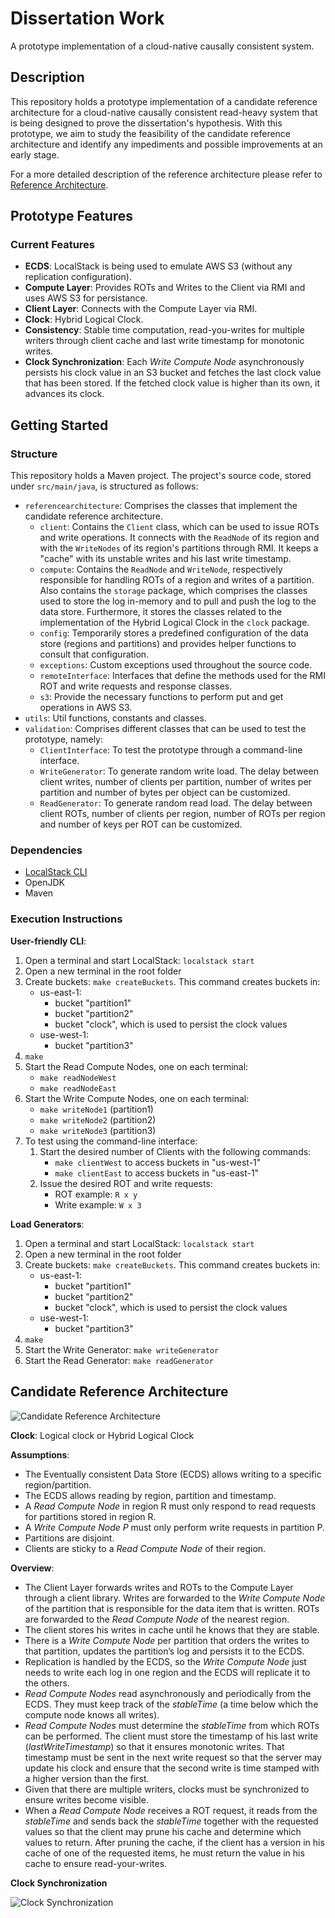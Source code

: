 # Dissertation Work

A prototype implementation of a cloud-native causally consistent system. 

## Description

This repository holds a prototype implementation of a candidate reference architecture for a cloud-native causally consistent read-heavy system that is being designed to prove the dissertation's hypothesis. With this prototype, we aim to study the feasibility of the candidate reference architecture and identify any impediments and possible improvements at an early stage.

For a more detailed description of the reference architecture please refer to [Reference Architecture](#candidate-reference-architecture).


## Prototype Features
### Current Features
- **ECDS**: LocalStack is being used to emulate AWS S3 (without any replication configuration).
- **Compute Layer**: Provides ROTs and Writes to the Client via RMI and uses AWS S3 for persistance.
- **Client Layer**: Connects with the Compute Layer via RMI.
- **Clock**: Hybrid Logical Clock.
- **Consistency**: Stable time computation, read-you-writes for multiple writers through client cache and last write timestamp for monotonic writes.
- **Clock Synchronization**: Each *Write Compute Node* asynchronously persists his clock value in an S3 bucket and fetches the last clock value that has been stored. If the fetched clock value is higher than its own, it advances its clock.

## Getting Started

### Structure
This repository holds a Maven project. The project's source code, stored under `src/main/java`, is structured as follows:
- `referencearchitecture`: Comprises the classes that implement the candidate reference architecture.
    - `client`: Contains the `Client` class, which can be used to issue ROTs and write operations. It connects with the `ReadNode` of its region and with the `WriteNodes` of its region's partitions through RMI. It keeps a "cache" with its unstable writes and his last write timestamp.
    - `compute`: Contains the `ReadNode` and `WriteNode`, respectively responsible for handling ROTs of a region and writes of a partition. Also contains the `storage` package, which comprises the classes used to store the log in-memory and to pull and push the log to the data store. Furthermore, it stores the classes related to the implementation of the Hybrid Logical Clock in the `clock` package.
    - `config`: Temporarily stores a predefined configuration of the data store (regions and partitions) and provides helper functions to consult that configuration. 
    - `exceptions`: Custom exceptions used throughout the source code.
    - `remoteInterface`: Interfaces that define the methods used for the RMI ROT and write requests and response classes.
    - `s3`: Provide the necessary functions to perform put and get operations in AWS S3.
- `utils`: Util functions, constants and classes.
- `validation`: Comprises different classes that can be used to test the prototype, namely:
    - `ClientInterface`: To test the prototype through a command-line interface.
    - `WriteGenerator`: To generate random write load. The delay between client writes, number of clients per partition, number of writes per partition and number of bytes per object can be customized. 
    - `ReadGenerator`: To generate random read load. The delay between client ROTs, number of clients per region, number of ROTs per region and number of keys per ROT can be customized. 

### Dependencies
- [LocalStack CLI](https://docs.localstack.cloud/getting-started/installation/)
- OpenJDK
- Maven

### Execution Instructions
**User-friendly CLI**:
1. Open a terminal and start LocalStack: `localstack start` 
2. Open a new terminal in the root folder
3. Create buckets: `make createBuckets`. This command creates buckets in:
    - us-east-1:
        - bucket "partition1"
        - bucket "partition2"
        - bucket "clock", which is used to persist the clock values
    - use-west-1:
        - bucket "partition3"
4. `make`
5. Start the Read Compute Nodes, one on each terminal:
    - `make readNodeWest`
    - `make readNodeEast`
6. Start the Write Compute Nodes, one on each terminal:
    - `make writeNode1` (partition1)
    - `make writeNode2` (partition2)
    - `make writeNode3` (partition3)
7. To test using the command-line interface:
    1. Start the desired number of Clients with the following commands:
        - `make clientWest` to access buckets in "us-west-1"
        - `make clientEast` to access buckets in "us-east-1"
    2. Issue the desired ROT and write requests:
        - ROT example: `R x y`
        - Write example: `W x 3`

**Load Generators**:
1. Open a terminal and start LocalStack: `localstack start` 
2. Open a new terminal in the root folder
3. Create buckets: `make createBuckets`. This command creates buckets in:
    - us-east-1:
        - bucket "partition1"
        - bucket "partition2"
        - bucket "clock", which is used to persist the clock values
    - use-west-1:
        - bucket "partition3"
4. `make`
5. Start the Write Generator: `make writeGenerator`
6. Start the Read Generator: `make readGenerator`

## Candidate Reference Architecture

![Candidate Reference Architecture](images/reference-architecture.png)

**Clock**: 
Logical clock or Hybrid Logical Clock

**Assumptions**: 
- The Eventually consistent Data Store (ECDS) allows writing to a specific region/partition.
- The ECDS allows reading by region, partition and timestamp.
- A *Read Compute Node* in region R must only respond to read requests for partitions stored in region R.
- A *Write Compute Node P* must only perform write requests in partition P. 
- Partitions are disjoint.
- Clients are sticky to a *Read Compute Node* of their region.

**Overview**:
- The Client Layer forwards writes and ROTs to the Compute Layer through a client library. Writes are forwarded to the *Write Compute Node* of the partition that is responsible for the data item that is written. ROTs are forwarded to the *Read Compute Node* of the nearest region.
- The client stores his writes in cache until he knows that they are stable. 
- There is a *Write Compute Node* per partition that orders the writes to that partition, updates the partition’s log and persists it to the ECDS.
- Replication is handled by the ECDS, so the *Write Compute Node* just needs to write each log in one region and the ECDS will replicate it to the others.
- *Read Compute Nodes* read asynchronously and periodically from the ECDS. They must keep track of the *stableTime* (a time below which the compute node knows all writes).
- *Read Compute Nodes* must determine the *stableTime* from which ROTs can be performed. The client must store the timestamp of his last write (*lastWriteTimestamp*) so that it ensures monotonic writes. That timestamp must be sent in the next write request so that the server may update his clock and ensure that the second write is time stamped with a higher version than the first.
- Given that there are multiple writers, clocks must be synchronized to ensure writes become visible.
- When a *Read Compute Node* receives a ROT request, it reads from the *stableTime* and sends back the *stableTime* together with the requested values so that the client may prune his cache and determine which values to return. After pruning the cache, if the client has a version in his cache of one of the requested items, he must return the value in his cache to ensure read-your-writes.

**Clock Synchronization**

![Clock Synchronization](images/clock-sync.png)
